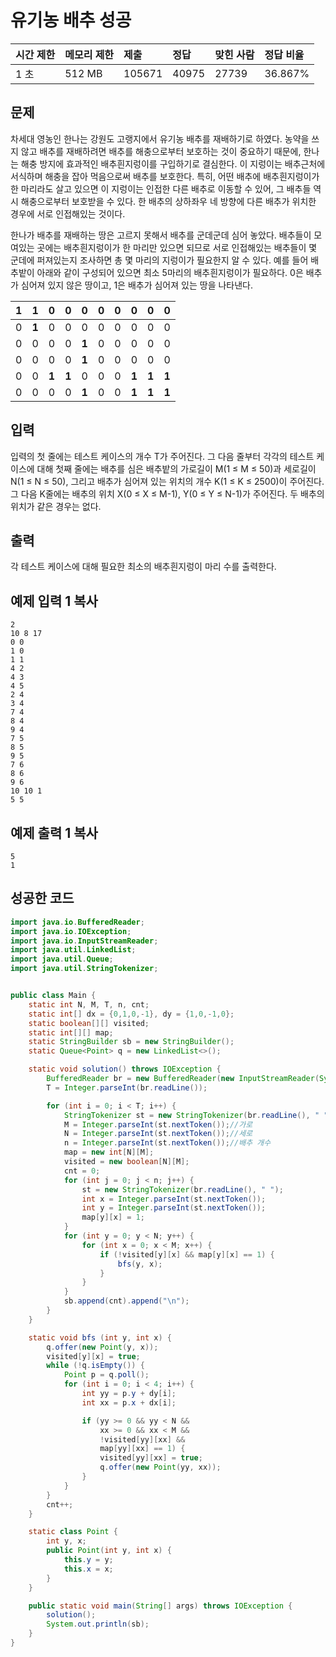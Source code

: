 # 유기농 배추 성공

| 시간 제한 | 메모리 제한 | 제출   | 정답  | 맞힌 사람 | 정답 비율 |
| :-------- | :---------- | :----- | :---- | :-------- | :-------- |
| 1 초      | 512 MB      | 105671 | 40975 | 27739     | 36.867%   |

## 문제

차세대 영농인 한나는 강원도 고랭지에서 유기농 배추를 재배하기로 하였다. 농약을 쓰지 않고 배추를 재배하려면 배추를 해충으로부터 보호하는 것이 중요하기 때문에, 한나는 해충 방지에 효과적인 배추흰지렁이를 구입하기로 결심한다. 이 지렁이는 배추근처에 서식하며 해충을 잡아 먹음으로써 배추를 보호한다. 특히, 어떤 배추에 배추흰지렁이가 한 마리라도 살고 있으면 이 지렁이는 인접한 다른 배추로 이동할 수 있어, 그 배추들 역시 해충으로부터 보호받을 수 있다. 한 배추의 상하좌우 네 방향에 다른 배추가 위치한 경우에 서로 인접해있는 것이다.

한나가 배추를 재배하는 땅은 고르지 못해서 배추를 군데군데 심어 놓았다. 배추들이 모여있는 곳에는 배추흰지렁이가 한 마리만 있으면 되므로 서로 인접해있는 배추들이 몇 군데에 퍼져있는지 조사하면 총 몇 마리의 지렁이가 필요한지 알 수 있다. 예를 들어 배추밭이 아래와 같이 구성되어 있으면 최소 5마리의 배추흰지렁이가 필요하다. 0은 배추가 심어져 있지 않은 땅이고, 1은 배추가 심어져 있는 땅을 나타낸다.

| **1** | **1** | 0     | 0     | 0     | 0    | 0    | 0     | 0     | 0     |
| ----- | ----- | ----- | ----- | ----- | ---- | ---- | ----- | ----- | ----- |
| 0     | **1** | 0     | 0     | 0     | 0    | 0    | 0     | 0     | 0     |
| 0     | 0     | 0     | 0     | **1** | 0    | 0    | 0     | 0     | 0     |
| 0     | 0     | 0     | 0     | **1** | 0    | 0    | 0     | 0     | 0     |
| 0     | 0     | **1** | **1** | 0     | 0    | 0    | **1** | **1** | **1** |
| 0     | 0     | 0     | 0     | **1** | 0    | 0    | **1** | **1** | **1** |

## 입력

입력의 첫 줄에는 테스트 케이스의 개수 T가 주어진다. 그 다음 줄부터 각각의 테스트 케이스에 대해 첫째 줄에는 배추를 심은 배추밭의 가로길이 M(1 ≤ M ≤ 50)과 세로길이 N(1 ≤ N ≤ 50), 그리고 배추가 심어져 있는 위치의 개수 K(1 ≤ K ≤ 2500)이 주어진다. 그 다음 K줄에는 배추의 위치 X(0 ≤ X ≤ M-1), Y(0 ≤ Y ≤ N-1)가 주어진다. 두 배추의 위치가 같은 경우는 없다.

## 출력

각 테스트 케이스에 대해 필요한 최소의 배추흰지렁이 마리 수를 출력한다.

## 예제 입력 1 복사

```
2
10 8 17
0 0
1 0
1 1
4 2
4 3
4 5
2 4
3 4
7 4
8 4
9 4
7 5
8 5
9 5
7 6
8 6
9 6
10 10 1
5 5
```

## 예제 출력 1 복사

```
5
1
```



## 성공한 코드

~~~java
import java.io.BufferedReader;
import java.io.IOException;
import java.io.InputStreamReader;
import java.util.LinkedList;
import java.util.Queue;
import java.util.StringTokenizer;


public class Main {
    static int N, M, T, n, cnt;
    static int[] dx = {0,1,0,-1}, dy = {1,0,-1,0};
    static boolean[][] visited;
    static int[][] map;
    static StringBuilder sb = new StringBuilder();
    static Queue<Point> q = new LinkedList<>();

    static void solution() throws IOException {
        BufferedReader br = new BufferedReader(new InputStreamReader(System.in));
        T = Integer.parseInt(br.readLine());

        for (int i = 0; i < T; i++) {
            StringTokenizer st = new StringTokenizer(br.readLine(), " ");
            M = Integer.parseInt(st.nextToken());//가로
            N = Integer.parseInt(st.nextToken());//세로
            n = Integer.parseInt(st.nextToken());//배추 개수
            map = new int[N][M];
            visited = new boolean[N][M];
            cnt = 0;
            for (int j = 0; j < n; j++) {
                st = new StringTokenizer(br.readLine(), " ");
                int x = Integer.parseInt(st.nextToken());
                int y = Integer.parseInt(st.nextToken());
                map[y][x] = 1;
            }
            for (int y = 0; y < N; y++) {
                for (int x = 0; x < M; x++) {
                    if (!visited[y][x] && map[y][x] == 1) {
                        bfs(y, x);
                    }
                }
            }
            sb.append(cnt).append("\n");
        }
    }

    static void bfs (int y, int x) {
        q.offer(new Point(y, x));
        visited[y][x] = true;
        while (!q.isEmpty()) {
            Point p = q.poll();
            for (int i = 0; i < 4; i++) {
                int yy = p.y + dy[i];
                int xx = p.x + dx[i];

                if (yy >= 0 && yy < N &&
                    xx >= 0 && xx < M &&
                    !visited[yy][xx] &&
                    map[yy][xx] == 1) {
                    visited[yy][xx] = true;
                    q.offer(new Point(yy, xx));
                }
            }
        }
        cnt++;
    }

    static class Point {
        int y, x;
        public Point(int y, int x) {
            this.y = y;
            this.x = x;
        }
    }

    public static void main(String[] args) throws IOException {
        solution();
        System.out.println(sb);
    }
}
~~~

